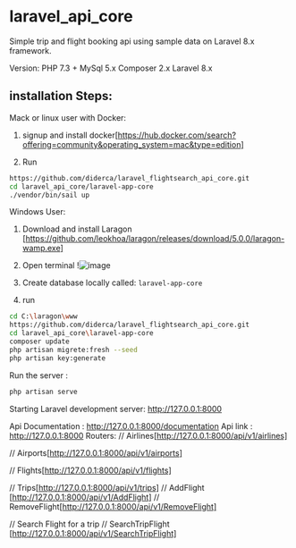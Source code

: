 
# laravel_api_core
Simple trip and flight booking api using sample data on Laravel 8.x framework.
 
 Version:
 PHP 7.3 +
 MySql 5.x
 Composer 2.x
 Laravel 8.x

 
## installation Steps:
Mack or linux user with Docker:

1. signup and install docker[https://hub.docker.com/search?offering=community&operating_system=mac&type=edition]

2. Run
```sh
https://github.com/diderca/laravel_flightsearch_api_core.git
cd laravel_api_core/laravel-app-core
./vendor/bin/sail up 
```

Windows User:
1. Download and install Laragon [https://github.com/leokhoa/laragon/releases/download/5.0.0/laragon-wamp.exe]
2. Open terminal !![image](https://user-images.githubusercontent.com/9303017/119930278-28090980-bf4d-11eb-84dd-15cdddc4585b.png)

3. Create database locally called: `laravel-app-core`

4. run
```sh
cd C:\laragon\www
https://github.com/diderca/laravel_flightsearch_api_core.git
cd laravel_api_core\laravel-app-core
composer update
php artisan migrete:fresh --seed
php artisan key:generate
```

Run the server :
```sh
php artisan serve

```
Starting Laravel development server: http://127.0.0.1:8000

Api Documentation : http://127.0.0.1:8000/documentation
Api link : http://127.0.0.1:8000
Routers:
// Airlines[http://127.0.0.1:8000/api/v1/airlines]
 
// Airports[http://127.0.0.1:8000/api/v1/airports]
 
// Flights[http://127.0.0.1:8000/api/v1/flights]
 
// Trips[http://127.0.0.1:8000/api/v1/trips]
// AddFlight [http://127.0.0.1:8000/api/v1/AddFlight]
// RemoveFlight[http://127.0.0.1:8000/api/v1/RemoveFlight]

// Search Flight for a trip
// SearchTripFlight [http://127.0.0.1:8000/api/v1/SearchTripFlight]
